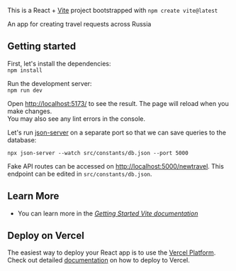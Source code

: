 This is a React + [Vite](https://vite-docs-ru.vercel.app/guide/#community-templates-%D1%88%D0%B0%D0%B1n%D0%BE%D0%BD%D1%8B-%D1%81%D0%BE%D0%BE%D0%B1%D1%89%D0%B5%D1%81%D1%82%D0%B2%D0%B0) project bootstrapped with ```npm create vite@latest```<br/>

An app for creating travel requests across Russia

**Getting started** <br/>
-
First, let's install the dependencies:<br/>
```npm install```

Run the development server:<br/>
```npm run dev```<br/>

Open [http://localhost:5173/](http://localhost:5173/) to see the result.
The page will reload when you make changes.<br/>
You may also see any lint errors in the console.<br/>

Let's run [json-server](https://www.npmjs.com/package/json-server) on a separate port so that we can save queries to the database: <br/>

```npx json-server --watch src/constants/db.json --port 5000```

Fake API routes can be accessed on [http://localhost:5000/newtravel](http://localhost:5000/newtravel). This endpoint can be edited in ```src/constants/db.json```.

**Learn More**
-
- You can learn more in the [_Getting Started Vite documentation_](https://vite.dev/guide/)

**Deploy on Vercel**
-
The easiest way to deploy your React app is to use the [Vercel Platform](https://vercel.com/). <br/>
Check out detailed [documentation](https://vercel.com/guides/deploying-react-with-vercel) on how to deploy to Vercel.
